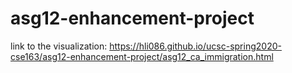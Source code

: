# asg12-enhancement-project
link to the visualization: https://hli086.github.io/ucsc-spring2020-cse163/asg12-enhancement-project/asg12_ca_immigration.html
